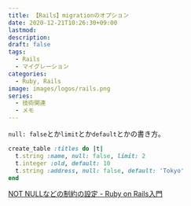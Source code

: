 ```yaml
---
title: 【Rails】migrationのオプション
date: 2020-12-21T10:26:30+09:00
lastmod:
description:
draft: false
tags:
  - Rails
  - マイグレーション
categories:
  - Ruby, Rails
image: images/logos/rails.png
series:
  - 技術関連
  - メモ
---
```


`null: false`とか`limit`とか`default`とかの書き方。


```rb
create_table :titles do |t|
  t.string :name, null: false, limit: 2
  t.integer :old, default: 10
  t.string :address, null: false, default: 'Tokyo'
end
```

[NOT NULLなどの制約の設定 \- Ruby on Rails入門](https://www.javadrive.jp/rails/model/index9.html)
